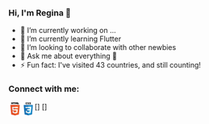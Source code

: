 ### Hi, I'm Regina 👋

- 🔭 I’m currently working on ...
- 🌱 I’m currently learning Flutter 
- 👯 I’m looking to collaborate with other newbies
- 💬 Ask me about everything 🤣
- ⚡ Fun fact: I've visited 43 countries, and still counting!

### Connect with me:

[<img align="left" alt="HTML5" width="26px" src="https://raw.githubusercontent.com/github/explore/80688e429a7d4ef2fca1e82350fe8e3517d3494d/topics/html/html.png" />]
[<img align="left" alt="CSS3" width="26px" src="https://raw.githubusercontent.com/github/explore/80688e429a7d4ef2fca1e82350fe8e3517d3494d/topics/css/css.png" />]
<br />


